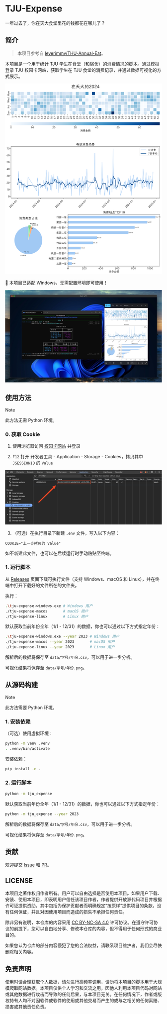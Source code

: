 # TJU-Expense

一年过去了，你在天大食堂里花的钱都花在哪儿了？

## 简介

> 本项目参考自 [leverimmy/THU-Annual-Eat](https://github.com/leverimmy/THU-Annual-Eat)。

本项目是一个用于统计 TJU 学生在食堂（和宿舍）的消费情况的脚本。通过模拟登录 TJU 校园卡网站，获取学生在 TJU 食堂的消费记录，并通过数据可视化的方式展示。

![效果示例](docs/example.png)

🎉 本项目已适配 Windows，无需配置环境即可使用！

![Windows 执行结果](docs/windows.jpeg)

## 使用方法

> [!NOTE]
> 此方法无需 Python 环境。

### 0. 获取 Cookie

1. 使用浏览器访问 [校园卡网站](http://59.67.37.10:8180/epay/person/index) 并登录

2. `F12` 打开 开发者工具 - Application - Storage - Cookies，拷贝其中 `JSESSIONID` 的 `Value`

![拷贝 Cookie](docs/cookie.png)

3. （可选）在执行目录下新建 `.env` 文件，写入以下内容：

```
COOKIE="上一步拷贝的 Value"
```

如不新建此文件，也可以在后续运行时手动粘贴至终端。

### 1. 运行脚本

从 [Releases](https://github.com/superpung/tju-expense/releases/latest) 页面下载可执行文件（支持 Windows、macOS 和 Linux），并在终端中打开下载好的文件所在的文件夹。

执行：

```sh
.\tju-expense-windows.exe # Windows 用户
./tju-expense-macos       # macOS 用户
./tju-expense-linux       # Linux 用户
```

默认获取当前年份全年（1/1 - 12/31）的数据，你也可以通过以下方式指定年份：

```sh
.\tju-expense-windows.exe --year 2023 # Windows 用户
./tju-expense-macos --year 2023       # macOS 用户
./tju-expense-linux --year 2023       # Linux 用户
```

解析后的数据将保存至 `data/学号/年份.csv`，可以用于进一步分析。

可视化结果将保存至 `data/学号/年份.png`。

## 从源码构建

> [!NOTE]
> 此方法需要 Python 环境。

### 1. 安装依赖

（可选）使用虚拟环境：

```bash
python -m venv .venv
. .venv/bin/activate
```

安装依赖：

```bash
pip install -e .
```

### 2. 运行脚本

```bash
python -m tju_expense
```

默认获取当前年份全年（1/1 - 12/31）的数据，你也可以通过以下方式指定年份：

```bash
python -m tju_expense --year 2023
```

解析后的数据将保存至 `data/学号/年份.csv`，可以用于进一步分析。

可视化结果将保存至 `data/学号/年份.png`。

## 贡献

欢迎提交 [Issue](https://github.com/superpung/tju-expense/issues/new) 和 [PR](https://github.com/superpung/tju-expense/compare)。

## LICENSE

本项目之著作权归作者所有。用户可以自由选择是否使用本项目。如果用户下载、安装、使用本项目，即表明用户信任该项目作者，作者提供开放源代码项目并根据许可证提供资助，其中包括为保护贡献者而明确规定“按原样”提供项目的条款，没有任何保证，并且对因使用项目而造成的损失不承担任何责任。

除非另有说明，本仓库的内容采用 [CC BY-NC-SA 4.0](https://creativecommons.org/licenses/by-nc-sa/4.0/) 许可协议。在遵守许可协议的前提下，您可以自由地分享、修改本仓库的内容，但不得用于任何形式的商业目的。

如果您认为仓库的部分内容侵犯了您的合法权益，请联系项目维护者，我们会尽快删除相关内容。

## 免责声明

使用时请合理获取个人数据，请勿进行高频率调用，请勿将本项目的脚本用于大规模爬取网站数据。本项目仅供个人学习和交流之用，因他人利用本项目代码对网站或其他数据进行攻击而导致的任何后果，与本项目无关。在任何情况下，作者或版权持有人均不对因软件或软件的使用或其他交易而产生的或与之相关的任何索赔、损害或其他责任负责。
